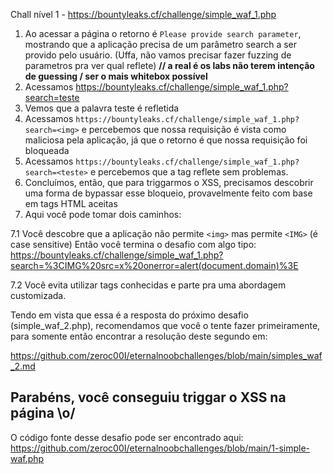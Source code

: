 Chall nível 1 - https://bountyleaks.cf/challenge/simple_waf_1.php
1. Ao acessar a página o retorno é ```Please provide search parameter```, mostrando que a aplicação precisa de um parâmetro search a ser provido pelo usuário. (Uffa, não vamos precisar fazer fuzzing de parametros pra ver qual reflete) **// a real é os labs não terem intenção de guessing / ser o mais whitebox possível**
2.  Acessamos https://bountyleaks.cf/challenge/simple_waf_1.php?search=teste
3. Vemos que a palavra teste é refletida
4. Acessamos ```https://bountyleaks.cf/challenge/simple_waf_1.php?search=<img>``` e percebemos que nossa requisição é vista como maliciosa pela aplicação, já que o retorno é que nossa requisição foi bloqueada
5. Acessamos ```https://bountyleaks.cf/challenge/simple_waf_1.php?search=<teste>``` e percebemos que a tag reflete sem problemas.
6. Concluímos, então, que para triggarmos o XSS, precisamos descobrir uma forma de bypassar esse bloqueio, provavelmente feito com base em tags HTML aceitas
7. Aqui você pode tomar dois caminhos:

7.1 Você descobre que a aplicação não permite ```<img>``` mas permite ```<IMG>``` (é case sensitive)
Então você termina o desafio com algo tipo: https://bountyleaks.cf/challenge/simple_waf_1.php?search=%3CIMG%20src=x%20onerror=alert(document.domain)%3E

7.2 Você evita utilizar tags conhecidas e parte pra uma abordagem customizada.

Tendo em vista que essa é a resposta do próximo desafio (simple_waf_2.php), recomendamos que você o tente fazer primeiramente, para somente então encontrar a resolução deste segundo em:

https://github.com/zeroc00I/eternalnoobchallenges/blob/main/simples_waf_2.md

## Parabéns, você conseguiu triggar o XSS na página \o/
  
O código fonte desse desafio pode ser encontrado aqui:
https://github.com/zeroc00I/eternalnoobchallenges/blob/main/1-simple-waf.php
